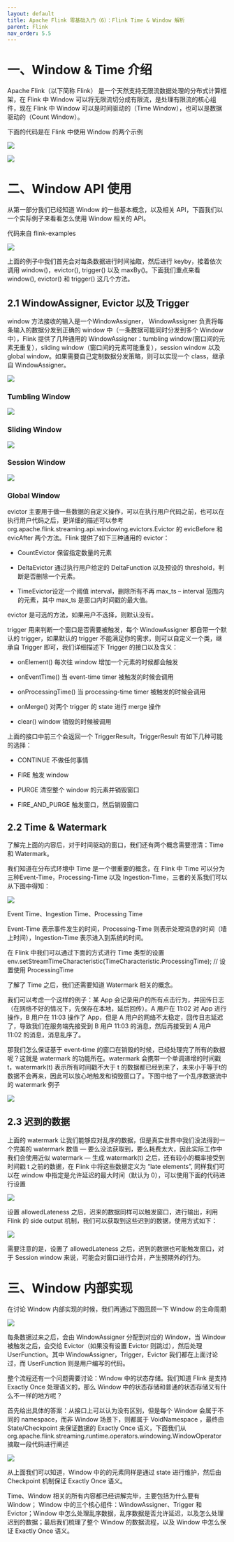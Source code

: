 ```yaml
---
layout: default
title: Apache Flink 零基础入门（6）：Flink Time & Window 解析
parent: Flink
nav_order: 5.5
---
```


# 一、Window & Time 介绍

Apache Flink（以下简称 Flink） 是一个天然支持无限流数据处理的分布式计算框架，在 Flink 中 Window 可以将无限流切分成有限流，是处理有限流的核心组件，现在 Flink 中 Window 可以是时间驱动的（Time Window），也可以是数据驱动的（Count Window）。

下面的代码是在 Flink 中使用 Window 的两个示例

![](../../assets/images/Flink/attachments/Apache%20Flink%20零基础入门（6）：Flink%20Time%20&%20Window%20解析_image_0.png)

![](../../assets/images/Flink/attachments/Apache%20Flink%20零基础入门（6）：Flink%20Time%20&%20Window%20解析_image_1.png)

# 二、Window API 使用

从第一部分我们已经知道 Window 的一些基本概念，以及相关 API，下面我们以一个实际例子来看看怎么使用 Window 相关的 API。

代码来自 flink-examples

![](../../assets/images/Flink/attachments/Apache%20Flink%20零基础入门（6）：Flink%20Time%20&%20Window%20解析_image_2.png)

上面的例子中我们首先会对每条数据进行时间抽取，然后进行 keyby，接着依次调用 window()，evictor(), trigger() 以及 maxBy()。下面我们重点来看 window(), evictor() 和 trigger() 这几个方法。

## 2.1 WindowAssigner, Evictor 以及 Trigger

window 方法接收的输入是一个WindowAssigner， WindowAssigner 负责将每条输入的数据分发到正确的 window 中（一条数据可能同时分发到多个 Window 中），Flink 提供了几种通用的 WindowAssigner：tumbling window(窗口间的元素无重复），sliding window（窗口间的元素可能重复），session window 以及 global window。如果需要自己定制数据分发策略，则可以实现一个 class，继承自 WindowAssigner。

![](../../assets/images/Flink/attachments/Apache%20Flink%20零基础入门（6）：Flink%20Time%20&%20Window%20解析_image_3.png)

### Tumbling Window

![](../../assets/images/Flink/attachments/Apache%20Flink%20零基础入门（6）：Flink%20Time%20&%20Window%20解析_image_4.png)

### Sliding Window

![](../../assets/images/Flink/attachments/Apache%20Flink%20零基础入门（6）：Flink%20Time%20&%20Window%20解析_image_5.png)

### Session Window

![](../../assets/images/Flink/attachments/Apache%20Flink%20零基础入门（6）：Flink%20Time%20&%20Window%20解析_image_6.png)

### Global Window

evictor 主要用于做一些数据的自定义操作，可以在执行用户代码之前，也可以在执行用户代码之后，更详细的描述可以参考 org.apache.flink.streaming.api.windowing.evictors.Evictor 的 evicBefore 和 evicAfter 两个方法。Flink 提供了如下三种通用的 evictor：

- CountEvictor 保留指定数量的元素

- DeltaEvictor 通过执行用户给定的 DeltaFunction 以及预设的 threshold，判断是否删除一个元素。

- TimeEvictor设定一个阈值 interval，删除所有不再 max_ts – interval 范围内的元素，其中 max_ts 是窗口内时间戳的最大值。

evictor 是可选的方法，如果用户不选择，则默认没有。

trigger 用来判断一个窗口是否需要被触发，每个 WindowAssigner 都自带一个默认的 trigger，如果默认的 trigger 不能满足你的需求，则可以自定义一个类，继承自 Trigger 即可，我们详细描述下 Trigger 的接口以及含义：

- onElement() 每次往 window 增加一个元素的时候都会触发

- onEventTime() 当 event-time timer 被触发的时候会调用

- onProcessingTime() 当 processing-time timer 被触发的时候会调用

- onMerge() 对两个 trigger 的 state 进行 merge 操作

- clear() window 销毁的时候被调用

上面的接口中前三个会返回一个 TriggerResult，TriggerResult 有如下几种可能的选择：

- CONTINUE 不做任何事情

- FIRE 触发 window

- PURGE 清空整个 window 的元素并销毁窗口

- FIRE_AND_PURGE 触发窗口，然后销毁窗口

## 2.2 Time & Watermark

了解完上面的内容后，对于时间驱动的窗口，我们还有两个概念需要澄清：Time 和 Watermark。

我们知道在分布式环境中 Time 是一个很重要的概念，在 Flink 中 Time 可以分为三种Event-Time，Processing-Time 以及 Ingestion-Time，三者的关系我们可以从下图中得知：

![](../../assets/images/Flink/attachments/Apache%20Flink%20零基础入门（6）：Flink%20Time%20&%20Window%20解析_image_7.png)

Event Time、Ingestion Time、Processing Time

Event-Time 表示事件发生的时间，Processing-Time 则表示处理消息的时间（墙上时间），Ingestion-Time 表示进入到系统的时间。

在 Flink 中我们可以通过下面的方式进行 Time 类型的设置env.setStreamTimeCharacteristic(TimeCharacteristic.ProcessingTime); // 设置使用 ProcessingTime

了解了 Time 之后，我们还需要知道 Watermark 相关的概念。

我们可以考虑一个这样的例子：某 App 会记录用户的所有点击行为，并回传日志（在网络不好的情况下，先保存在本地，延后回传）。A 用户在 11:02 对 App 进行操作，B 用户在 11:03 操作了 App，但是 A 用户的网络不太稳定，回传日志延迟了，导致我们在服务端先接受到 B 用户 11:03 的消息，然后再接受到 A 用户 11:02 的消息，消息乱序了。

那我们怎么保证基于 event-time 的窗口在销毁的时候，已经处理完了所有的数据呢？这就是 watermark 的功能所在。watermark 会携带一个单调递增的时间戳 t，watermark(t) 表示所有时间戳不大于 t 的数据都已经到来了，未来小于等于t的数据不会再来，因此可以放心地触发和销毁窗口了。下图中给了一个乱序数据流中的 watermark 例子

![](../../assets/images/Flink/attachments/Apache%20Flink%20零基础入门（6）：Flink%20Time%20&%20Window%20解析_image_8.png)

## 2.3 迟到的数据

上面的 watermark 让我们能够应对乱序的数据，但是真实世界中我们没法得到一个完美的 watermark 数值 — 要么没法获取到，要么耗费太大，因此实际工作中我们会使用近似 watermark — 生成 watermark(t) 之后，还有较小的概率接受到时间戳 t 之前的数据，在 Flink 中将这些数据定义为 “late elements”, 同样我们可以在 window 中指定是允许延迟的最大时间（默认为 0），可以使用下面的代码进行设置

![](../../assets/images/Flink/attachments/Apache%20Flink%20零基础入门（6）：Flink%20Time%20&%20Window%20解析_image_9.png)

设置 allowedLateness 之后，迟来的数据同样可以触发窗口，进行输出，利用 Flink 的 side output 机制，我们可以获取到这些迟到的数据，使用方式如下：

![](../../assets/images/Flink/attachments/Apache%20Flink%20零基础入门（6）：Flink%20Time%20&%20Window%20解析_image_10.png)

需要注意的是，设置了 allowedLateness 之后，迟到的数据也可能触发窗口，对于 Session window 来说，可能会对窗口进行合并，产生预期外的行为。

# 三、Window 内部实现

在讨论 Window 内部实现的时候，我们再通过下图回顾一下 Window 的生命周期

![](../../assets/images/Flink/attachments/Apache%20Flink%20零基础入门（6）：Flink%20Time%20&%20Window%20解析_image_11.png)

每条数据过来之后，会由 WindowAssigner 分配到对应的 Window，当 Window 被触发之后，会交给 Evictor（如果没有设置 Evictor 则跳过），然后处理 UserFunction。其中 WindowAssigner，Trigger，Evictor 我们都在上面讨论过，而 UserFunction 则是用户编写的代码。

整个流程还有一个问题需要讨论：Window 中的状态存储。我们知道 Flink 是支持 Exactly Once 处理语义的，那么 Window 中的状态存储和普通的状态存储又有什么不一样的地方呢？

首先给出具体的答案：从接口上可以认为没有区别，但是每个 Window 会属于不同的 namespace，而非 Window 场景下，则都属于 VoidNamespace ，最终由 State/Checkpoint 来保证数据的 Exactly Once 语义，下面我们从 org.apache.flink.streaming.runtime.operators.windowing.WindowOperator 摘取一段代码进行阐述

![](../../assets/images/Flink/attachments/Apache%20Flink%20零基础入门（6）：Flink%20Time%20&%20Window%20解析_image_12.png)

从上面我们可以知道，Window 中的的元素同样是通过 state 进行维护，然后由 Checkpoint 机制保证 Exactly Once 语义。

Time、Window 相关的所有内容都已经讲解完毕，主要包括为什么要有 Window； Window 中的三个核心组件：WindowAssigner、Trigger 和 Evictor；Window 中怎么处理乱序数据，乱序数据是否允许延迟，以及怎么处理迟到的数据；最后我们梳理了整个 Window 的数据流程，以及 Window 中怎么保证 Exactly Once 语义。
